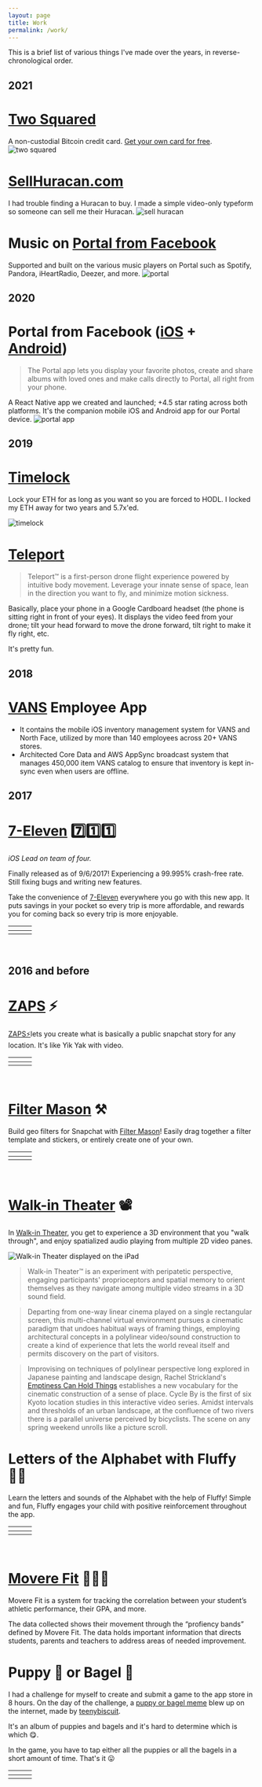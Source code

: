 ```yaml
---
layout: page
title: Work
permalink: /work/
---
```


This is a brief list of various things I've made over the years, in reverse-chronological order.
<br>

## 2021

# [Two Squared](https://www.twosquared.app/)
A non-custodial Bitcoin credit card. [Get your own card for free](https://dxfpqyr0vh4.typeform.com/to/yFD3OQur).
![two squared](/img/work/ts.png)

# [SellHuracan.com](http://sellhuracan.com/)
I had trouble finding a Huracan to buy. I made a simple video-only typeform so someone can sell me their Huracan.
![sell huracan](/img/work/sellhuracan.png)

# Music on [Portal from Facebook](https://portal.facebook.com/)
Supported and built on the various music players on Portal such as Spotify, Pandora, iHeartRadio, Deezer, and more.
![portal](/img/work/portal.png)

## 2020

# Portal from Facebook ([iOS](https://apps.apple.com/us/app/portal-from-facebook/id1452008908) + [Android](https://play.google.com/store/apps/details?id=com.facebook.bishop&hl=en_US&gl=US))
> The Portal app lets you display your favorite photos, create and share albums with loved ones and make calls directly to Portal, all right from your phone.

A React Native app we created and launched; +4.5 star rating across both platforms. It's the companion mobile iOS and Android app for our Portal device.
![portal app](/img/work/portalapp.png)

## 2019
# [Timelock](https://www.timelock.app/)
Lock your ETH for as long as you want so you are forced to HODL. I locked my ETH away for two years and 5.7x'ed.

![timelock](/img/work/timelock.png)

# [Teleport](https://apps.apple.com/us/app/teleport/id1288368976)
> Teleport™ is a first-person drone flight experience powered by intuitive body movement. Leverage your innate sense of space, lean in the direction you want to fly, and minimize motion sickness.

Basically, place your phone in a Google Cardboard headset (the phone is sitting right in front of your eyes). It displays the video feed from your drone; tilt your head forward to move the drone forward, tilt right to make it fly right, etc.

It's pretty fun.

## 2018
# [VANS](https://www.vans.com/) Employee App
- It contains the mobile iOS inventory management system for VANS and North Face, utilized by more than 140 employees across 20+ VANS stores.
- Architected Core Data and AWS AppSync broadcast system that manages 450,000 item VANS catalog to ensure that inventory is kept in-sync even when users are offline.

## 2017
# [7-Eleven](https://itunes.apple.com/us/app/7-eleven-inc./id589653414?ls=1&mt=8) 7️⃣1️⃣1️⃣

*iOS Lead on team of four.*

Finally released as of 9/6/2017! Experiencing a 99.995% crash-free rate. Still fixing bugs and writing new features.

Take the convenience of [7-Eleven](https://itunes.apple.com/us/app/7-eleven-inc./id589653414?ls=1&mt=8) everywhere you go with this new app. It puts savings in your pocket so every trip is more affordable, and rewards you for coming back so every trip is more enjoyable.

[]()              |  []()          | []()
:-------------------------:|:-------------------------:|:-------------------------:
<a href="https://itunes.apple.com/us/app/7-eleven-inc./id589653414?ls=1&mt=8"> <img src="../img/711-1.jpg" alt="" class = "rounded"> </a> | <a href="https://itunes.apple.com/us/app/7-eleven-inc./id589653414?ls=1&mt=8"> <img src="../img/711-2.jpg" alt="" class = "rounded"> </a> | <a href="https://itunes.apple.com/us/app/7-eleven-inc./id589653414?ls=1&mt=8"> <img src="../img/711-3.jpg" alt="" class = "rounded"> </a>

<br>

## 2016 and before
# [ZAPS](http://www.zapsapp.com) ⚡️

[ZAPS⚡️](http://www.zapsapp.com)lets you create what is basically a public snapchat story for any location. It's like Yik Yak with video.

[]()              |  []()          | []()
:-------------------------:|:-------------------------:|:-------------------------:
<a href="https://itunes.apple.com/us/app/zaps-share-videos-by-location/id975333802?ls=1&mt=8"> <img src="../img/zaps1.jpg" alt="" class = "rounded"> </a> | <a href="https://itunes.apple.com/us/app/zaps-share-videos-by-location/id975333802?ls=1&mt=8"> <img src="../img/zaps2.jpg" alt="" class = "rounded"> </a> | <a href="https://itunes.apple.com/us/app/zaps-share-videos-by-location/id975333802?ls=1&mt=8"> <img src="../img/zaps3.jpg" alt="" class = "rounded"> </a>

<br>

# [Filter Mason](http://www.filtermason.com) ⚒

Build geo filters for Snapchat with [Filter Mason](http://www.filtermason.com)! Easily drag together a filter template and stickers, or entirely create one of your own.

[]()              |  []()          | []()
:-------------------------:|:-------------------------:|:-------------------------:
<a href="https://itunes.apple.com/bt/app/filter-mason-for-snapchat/id1142725550?mt=8"> <img src="../img/fm1.jpg" alt="" class = "rounded"> </a> | <a href="https://itunes.apple.com/bt/app/filter-mason-for-snapchat/id1142725550?mt=8"> <img src="../img/fm2.jpg" alt="" class = "rounded"> </a> | <a href="https://itunes.apple.com/bt/app/filter-mason-for-snapchat/id1142725550?mt=8"> <img src="../img/fm3.jpg" alt="" class = "rounded"> </a>

<br>

# [Walk-in Theater](http://www.walk-in-theater.com) 📽

In [Walk-in Theater](http://www.walk-in-theater.com), you get to experience a 3D environment that you "walk through", and enjoy spatialized audio playing from multiple 2D video panes.

![Walk-in Theater displayed on the iPad](../img/wit.png "Walk-in Theater displayed on the iPad")

>Walk-in Theater™ is an experiment with peripatetic perspective, engaging participants' proprioceptors and spatial memory to orient themselves as they navigate among multiple video streams in a 3D sound field.

>Departing from one-way linear cinema played on a single rectangular screen, this multi-channel virtual environment pursues a cinematic paradigm that undoes habitual ways of framing things, employing architectural concepts in a polylinear video/sound construction to create a kind of experience that lets the world reveal itself and permits discovery on the part of visitors.

>Improvising on techniques of polylinear perspective long explored in Japanese painting and landscape design, Rachel Strickland's [Emptiness Can Hold Things](http://www.spontaneouscinema.com/?p=244) establishes a new vocabulary for the cinematic construction of a sense of place. Cycle By is the first of six Kyoto location studies in this interactive video series. Amidst intervals and thresholds of an urban landscape, at the confluence of two rivers there is a parallel universe perceived by bicyclists. The scene on any spring weekend unrolls like a picture scroll.

# Letters of the Alphabet with Fluffy 👶🏼

Learn the letters and sounds of the Alphabet with the help of Fluffy! Simple and fun, Fluffy engages your child with positive reinforcement throughout the app.

[]()              |  []()          | []()
:-------------------------:|:-------------------------:|:-------------------------:
<a href="https://itunes.apple.com/us/app/abcs-letters-alphabet-fluffy/id1108198702?mt=8"> <img src="../img/alphabet1.jpg" alt="" class = "rounded"> </a> | <a href="https://itunes.apple.com/us/app/abcs-letters-alphabet-fluffy/id1108198702?mt=8"> <img src="../img/alphabet2.jpg" alt="" class = "rounded"> </a> | <a href="https://itunes.apple.com/us/app/abcs-letters-alphabet-fluffy/id1108198702?mt=8"> <img src="../img/alphabet3.jpg" alt="" class = "rounded"> </a>

<br>

# [Movere Fit](http://moverefit.com) 🏋🏼‍♀️

Movere Fit is a system for tracking the correlation between your student’s athletic performance, their GPA, and more.

The data collected shows their movement through the “profiency bands” defined by Movere Fit. The data holds important information that directs students, parents and teachers to address areas of needed improvement.

# Puppy 🐶 or Bagel 🍩 

I had a challenge for myself to create and submit a game to the app store in 8 hours. On the day of the challenge, a [puppy or bagel meme](http://twistedsifter.com/2016/03/puppy-or-bagel-meme-gallery/) blew up on the internet, made by [teenybiscuit](https://twitter.com/teenybiscuit?lang=en).

It's an album of puppies and bagels and it's hard to determine which is which 😋.

In the game, you have to tap either all the puppies or all the bagels in a short amount of time. That's it 😛

[]()              |  []()          | []()
:-------------------------:|:-------------------------:|:-------------------------:
<a href="https://itunes.apple.com/us/app/puppy-or-bagel/id1092905389?ls=1&mt=8"> <img src="../img/pob1.jpg" alt="" class = "rounded"> </a> | <a href="https://itunes.apple.com/us/app/puppy-or-bagel/id1092905389?ls=1&mt=8"> <img src="../img/pob2.jpg" alt="" class = "rounded"> </a> | <a href="https://itunes.apple.com/us/app/puppy-or-bagel/id1092905389?ls=1&mt=8"> <img src="../img/pob3.jpg" alt="" class = "rounded"> </a>

